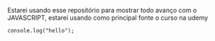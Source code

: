 Estarei usando esse repositório para mostrar todo avanço com o JAVASCRIPT, estarei usando como principal fonte o curso na udemy
```
console.log("hello");
```
